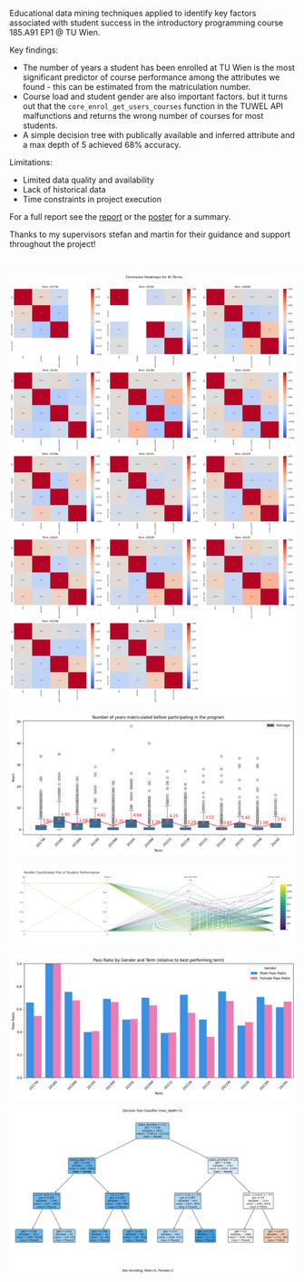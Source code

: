 Educational data mining techniques applied to identify key factors associated with student success in the introductory programming course 185.A91 EP1 @ TU Wien.

Key findings:

- The number of years a student has been enrolled at TU Wien is the most significant predictor of course performance among the attributes we found - this can be estimated from the matriculation number.
- Course load and student gender are also important factors. but it turns out that the `core_enrol_get_users_courses` function in the TUWEL API malfunctions and returns the wrong number of courses for most students.
- A simple decision tree with publically available and inferred attribute and a max depth of 5 achieved 68% accuracy.

Limitations:

- Limited data quality and availability
- Lack of historical data
- Time constraints in project execution

For a full report see the [report](./docs/report.pdf) or the [poster](./docs/poster.pdf) for a summary.

Thanks to my supervisors stefan and martin for their guidance and support throughout the project!

<br>

![Individual terms correlation heatmap (inferred features)](./docs/assets/corrmap.png)

![Years enrolled boxplot](./docs/assets/years-enrolled-boxplot.png)

![Student performance parallel plot (inferred features)](./docs/assets/studentperf.png)

![Male female success barplot](./docs/assets/passratio.png)

![Decision Tree](./docs/assets/dt.png)
